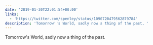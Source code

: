 ```yaml
---
date: '2019-01-30T22:01:54+00:00'
links:
  - 'https://twitter.com/spenley/status/1090720479562870784'
description: 'Tomorrow''s World, sadly now a thing of the past. '
---
```

Tomorrow's World, sadly now a thing of the past. 
